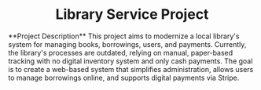 
  
<h1 align="center"> Library Service Project </h1>  
 **Project Description**
 This project aims to modernize a local library's system for managing books, borrowings, users, and payments. Currently, the library's processes are outdated, relying on manual, paper-based tracking with no digital inventory system and only cash payments. The goal is to create a web-based system that simplifies administration, allows users to manage borrowings online, and supports digital payments via Stripe. 
 
